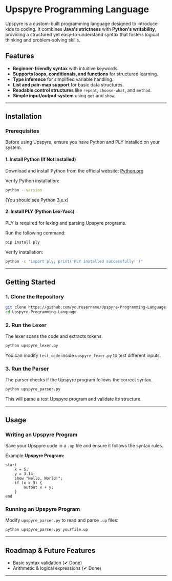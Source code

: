 # Upspyre Programming Language

Upspyre is a custom-built programming language designed to introduce kids to coding. It combines **Java's strictness** with **Python's writability**, providing a structured yet easy-to-understand syntax that fosters logical thinking and problem-solving skills.

## Features
- **Beginner-friendly syntax** with intuitive keywords.
- **Supports loops, conditionals, and functions** for structured learning.
- **Type inference** for simplified variable handling.
- **List and pair-map support** for basic data structures.
- **Readable control structures** like `repeat`, `choose-what`, and `method`.
- **Simple input/output system** using `get` and `show`.

---

## Installation

### **Prerequisites**
Before using Upspyre, ensure you have Python and PLY installed on your system.

#### **1. Install Python (If Not Installed)**
Download and install Python from the official website: [Python.org](https://www.python.org/downloads/)

Verify Python installation:
```sh
python --version
```
(You should see Python 3.x.x)

#### **2. Install PLY (Python Lex-Yacc)**
PLY is required for lexing and parsing Upspyre programs.

Run the following command:
```sh
pip install ply
```

Verify installation:
```sh
python -c "import ply; print('PLY installed successfully!')"
```

---

## Getting Started

### **1. Clone the Repository**
```sh
git clone https://github.com/yourusername/Upspyre-Programming-Language.git
cd Upspyre-Programming-Language
```

### **2. Run the Lexer**
The lexer scans the code and extracts tokens.
```sh
python upspyre_lexer.py
```
You can modify `test_code` inside `upspyre_lexer.py` to test different inputs.

### **3. Run the Parser**
The parser checks if the Upspyre program follows the correct syntax.
```sh
python upspyre_parser.py
```
This will parse a test Upspyre program and validate its structure.

---

## Usage

### **Writing an Upspyre Program**
Save your Upspyre code in a `.up` file and ensure it follows the syntax rules.

Example **Upspyre Program:**
```up
start
    x = 5;
    y = 3.14;
    show "Hello, World!";
    if (x > 3) {
        output x + y;
    }
end
```

### **Running an Upspyre Program**
Modify `upspyre_parser.py` to read and parse `.up` files:
```sh
python upspyre_parser.py yourfile.up
```

---

## Roadmap & Future Features
- Basic syntax validation (✔ Done)
- Arithmetic & logical expressions (✔ Done)

---

